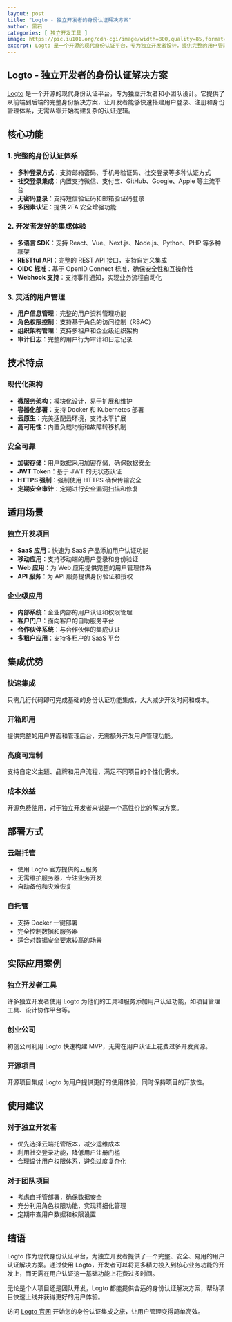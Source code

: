 ```yaml
---
layout: post
title: "Logto - 独立开发者的身份认证解决方案"
author: 黑石
categories: [ 独立开发工具 ]
image: https://pic.iu101.org/cdn-cgi/image/width=800,quality=85,format=webp/c34bedc5.jpg
excerpt: Logto 是一个开源的现代身份认证平台，专为独立开发者设计，提供完整的用户管理和身份认证解决方案。
---
```


## Logto - 独立开发者的身份认证解决方案

[Logto](https://logto.io/) 是一个开源的现代身份认证平台，专为独立开发者和小团队设计。它提供了从前端到后端的完整身份解决方案，让开发者能够快速搭建用户登录、注册和身份管理体系，无需从零开始构建复杂的认证逻辑。


## 核心功能

### 1. 完整的身份认证体系
- **多种登录方式**：支持邮箱密码、手机号验证码、社交登录等多种认证方式
- **社交登录集成**：内置支持微信、支付宝、GitHub、Google、Apple 等主流平台
- **无密码登录**：支持短信验证码和邮箱验证码登录
- **多因素认证**：提供 2FA 安全增强功能

### 2. 开发者友好的集成体验
- **多语言 SDK**：支持 React、Vue、Next.js、Node.js、Python、PHP 等多种框架
- **RESTful API**：完整的 REST API 接口，支持自定义集成
- **OIDC 标准**：基于 OpenID Connect 标准，确保安全性和互操作性
- **Webhook 支持**：支持事件通知，实现业务流程自动化

### 3. 灵活的用户管理
- **用户信息管理**：完整的用户资料管理功能
- **角色权限控制**：支持基于角色的访问控制（RBAC）
- **组织架构管理**：支持多租户和企业级组织架构
- **审计日志**：完整的用户行为审计和日志记录

## 技术特点

### 现代化架构
- **微服务架构**：模块化设计，易于扩展和维护
- **容器化部署**：支持 Docker 和 Kubernetes 部署
- **云原生**：完美适配云环境，支持水平扩展
- **高可用性**：内置负载均衡和故障转移机制

### 安全可靠
- **加密存储**：用户数据采用加密存储，确保数据安全
- **JWT Token**：基于 JWT 的无状态认证
- **HTTPS 强制**：强制使用 HTTPS 确保传输安全
- **定期安全审计**：定期进行安全漏洞扫描和修复

## 适用场景

### 独立开发项目
- **SaaS 应用**：快速为 SaaS 产品添加用户认证功能
- **移动应用**：支持移动端的用户登录和身份验证
- **Web 应用**：为 Web 应用提供完整的用户管理体系
- **API 服务**：为 API 服务提供身份验证和授权

### 企业级应用
- **内部系统**：企业内部的用户认证和权限管理
- **客户门户**：面向客户的自助服务平台
- **合作伙伴系统**：与合作伙伴的集成认证
- **多租户应用**：支持多租户的 SaaS 平台

## 集成优势

### 快速集成
只需几行代码即可完成基础的身份认证功能集成，大大减少开发时间和成本。

### 开箱即用
提供完整的用户界面和管理后台，无需额外开发用户管理功能。

### 高度可定制
支持自定义主题、品牌和用户流程，满足不同项目的个性化需求。

### 成本效益
开源免费使用，对于独立开发者来说是一个高性价比的解决方案。

## 部署方式

### 云端托管
- 使用 Logto 官方提供的云服务
- 无需维护服务器，专注业务开发
- 自动备份和灾难恢复

### 自托管
- 支持 Docker 一键部署
- 完全控制数据和服务器
- 适合对数据安全要求较高的场景

## 实际应用案例

### 独立开发者工具
许多独立开发者使用 Logto 为他们的工具和服务添加用户认证功能，如项目管理工具、设计协作平台等。

### 创业公司
初创公司利用 Logto 快速构建 MVP，无需在用户认证上花费过多开发资源。

### 开源项目
开源项目集成 Logto 为用户提供更好的使用体验，同时保持项目的开放性。

## 使用建议

### 对于独立开发者
- 优先选择云端托管版本，减少运维成本
- 利用社交登录功能，降低用户注册门槛
- 合理设计用户权限体系，避免过度复杂化

### 对于团队项目
- 考虑自托管部署，确保数据安全
- 充分利用角色权限功能，实现精细化管理
- 定期审查用户数据和权限设置

## 结语

Logto 作为现代身份认证平台，为独立开发者提供了一个完整、安全、易用的用户认证解决方案。通过使用 Logto，开发者可以将更多精力投入到核心业务功能的开发上，而无需在用户认证这一基础功能上花费过多时间。

无论是个人项目还是团队开发，Logto 都能提供合适的身份认证解决方案，帮助项目快速上线并获得更好的用户体验。

访问 [Logto 官网](https://logto.io/) 开始您的身份认证集成之旅，让用户管理变得简单高效。
